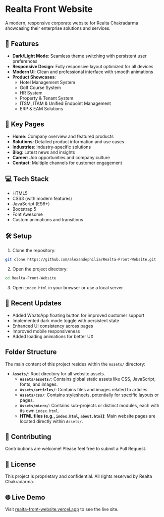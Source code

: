 # Realta Front Website

A modern, responsive corporate website for Realta Chakradarma showcasing their enterprise solutions and services.

## 🌟 Features

- **Dark/Light Mode**: Seamless theme switching with persistent user preferences
- **Responsive Design**: Fully responsive layout optimized for all devices
- **Modern UI**: Clean and professional interface with smooth animations
- **Product Showcases**: 
  - Hotel Management System
  - Golf Course System
  - HR System
  - Property & Tenant System
  - ITSM, ITAM & Unified Endpoint Management
  - ERP & EAM Solutions

## 🚀 Key Pages

- **Home**: Company overview and featured products
- **Solutions**: Detailed product information and use cases
- **Industries**: Industry-specific solutions
- **Blog**: Latest news and insights
- **Career**: Job opportunities and company culture
- **Contact**: Multiple channels for customer engagement

## 💻 Tech Stack

- HTML5
- CSS3 (with modern features)
- JavaScript (ES6+)
- Bootstrap 5
- Font Awesome
- Custom animations and transitions

## 🛠️ Setup

1. Clone the repository:
```bash
git clone https://github.com/alexandephilia/Realta-Front-Website.git
```

2. Open the project directory:
```bash
cd Realta-Front-Website
```

3. Open `index.html` in your browser or use a local server

## 🔄 Recent Updates

- Added WhatsApp floating button for improved customer support
- Implemented dark mode toggle with persistent state
- Enhanced UI consistency across pages
- Improved mobile responsiveness
- Added loading animations for better UX

## Folder Structure

The main content of this project resides within the `Assets/` directory:

*   **`Assets/`**: Root directory for all website assets.
    *   **`Assets/assets/`**: Contains global static assets like CSS, JavaScript, fonts, and images.
    *   **`Assets/articles/`**: Contains files and images related to articles.
    *   **`Assets/css/`**: Contains stylesheets, potentially for specific layouts or pages.
    *   **`Assets/micro/`**: Contains sub-projects or distinct modules, each with its own `index.html`.
    *   **HTML files (e.g., `index.html`, `about.html`)**: Main website pages are located directly within `Assets/`.

## 🤝 Contributing

Contributions are welcome! Please feel free to submit a Pull Request.

## 📝 License

This project is proprietary and confidential. All rights reserved by Realta Chakradarma.

## 🌐 Live Demo

Visit [realta-front-website.vercel.app](https://realta-front-website.vercel.app/) to see the live site.

